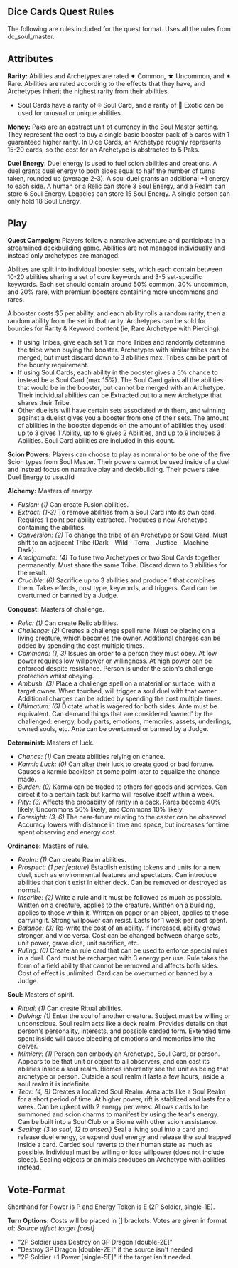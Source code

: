 ## Dice Cards Quest Rules

The following are rules included for the quest format. Uses all the rules from dc_soul_master.

## Attributes

**Rarity:** Abilities and Archetypes are rated ✦ Common, ★ Uncommon, and ✶ Rare. Abilities are rated according to the effects that they have, and Archetypes inherit the highest rarity from their abilities.

- Soul Cards have a rarity of ⍟ Soul Card, and a rarity of 🌙 Exotic can be used for unusual or unique abilities.

**Money:** Paks are an abstract unit of currency in the Soul Master setting. They represent the cost to buy a single basic booster pack of 5 cards with 1 guaranteed higher rarity. In Dice Cards, an Archetype roughly represents 15-20 cards, so the cost for an Archetype is abstracted to 5 Paks.

**Duel Energy**: Duel energy is used to fuel scion abilities and creations. A duel grants duel energy to both sides equal to half the number of turns taken, rounded up (average 2-3). A soul duel grants an additional +1 energy to each side. A human or a Relic can store 3 Soul Energy, and a Realm can store 6 Soul Energy. Legacies can store 15 Soul Energy. A single person can only hold 18 Soul Energy.

## Play

**Quest Campaign:** Players follow a narrative adventure and participate in a streamlined deckbuilding game. Abilities are not managed individually and instead only archetypes are managed.

Abilites are split into individual booster sets, which each contain between 10-20 abilities sharing a set of core keywords and 3-5 set-specific keywords. Each set should contain around 50% common, 30% uncommon, and 20% rare, with premium boosters containing more uncommons and rares.

A booster costs $5 per ability, and each ability rolls a random rarity, then a random ability from the set in that rarity. Archetypes can be sold for bounties for Rarity & Keyword content (ie, Rare Archetype with Piercing).

- If using Tribes, give each set 1 or more Tribes and randomly determine the tribe when buying the booster. Archetypes with similar tribes can be merged, but must discard down to 3 abilities max. Tribes can be part of the bounty requirement.
- If using Soul Cards, each ability in the booster gives a 5% chance to instead be a Soul Card (max 15%). The Soul Card gains all the abilities that would be in the booster, but cannot be merged with an Archetype. Their individual abilities can be Extracted out to a new Archetype that shares their Tribe.
- Other duelists will have certain sets associated with them, and winning against a duelist gives you a booster from one of their sets. The amount of abilities in the booster depends on the amount of abilities they used: up to 3 gives 1 Ability, up to 6 gives 2 Abilities, and up to 9 includes 3 Abilities. Soul Card abilities are included in this count.

**Scion Powers:** Players can choose to play as normal or to be one of the five Scion types from Soul Master. Their powers cannot be used inside of a duel and instead focus on narrative play and deckbuilding. Their powers take Duel Energy to use.dfd

**Alchemy:** Masters of energy.

- _Fusion: (1)_ Can create Fusion abilities.
- _Extract: (1-3)_ To remove abilities from a Soul Card into its own card. Requires 1 point per ability extracted. Produces a new Archetype containing the abilities.
- _Conversion: (2)_ To change the tribe of an Archetype or Soul Card. Must shift to an adjacent Tribe (Dark - Wild - Terra - Justice - Machine - Dark).
- _Amalgamate: (4)_ To fuse two Archetypes or two Soul Cards together permanently. Must share the same Tribe. Discard down to 3 abilities for the result.
- _Crucible: (6)_ Sacrifice up to 3 abilities and produce 1 that combines them. Takes effects, cost type, keywords, and triggers. Card can be overturned or banned by a Judge.

**Conquest:** Masters of challenge.

- _Relic: (1)_ Can create Relic abilities.
- _Challenge: (2)_ Creates a challenge spell rune. Must be placing on a living creature, which becomes the owner. Additional charges can be added by spending the cost multiple times.
- _Command: (1, 3)_ Issues an order to a person they must obey. At low power requires low willpower or willingness. At high power can be enforced despite resistance. Person is under the scion's challenge protection whilst obeying.
- _Ambush: (3)_ Place a challenge spell on a material or surface, with a target owner. When touched, will trigger a soul duel with that owner. Additional charges can be added by spending the cost multiple times.
- _Ultimatum: (6)_ Dictate what is wagered for both sides. Ante must be equivalent. Can demand things that are considered 'owned' by the challenged: energy, body parts, emotions, memories, assets, underlings, owned souls, etc. Ante can be overturned or banned by a Judge.

**Determinist:** Masters of luck.

- _Chance: (1)_ Can create abilities relying on chance.
- _Karmic Luck: (0)_ Can alter their luck to create good or bad fortune. Causes a karmic backlash at some point later to equalize the change made.
- _Burden: (0)_ Karma can be traded to others for goods and services. Can direct it to a certain task but karma will resolve itself within a week.
- _Pity: (3)_ Affects the probabilty of rarity in a pack. Rares become 40% likely, Uncommons 50% likely, and Commons 10% likely.
- _Foresight: (3, 6)_ The near-future relating to the caster can be observed. Accuracy lowers with distance in time and space, but increases for time spent observing and energy cost.

**Ordinance:** Masters of rule.

- _Realm: (1)_ Can create Realm abilities.
- _Prospect: (1 per feature)_ Establish existing tokens and units for a new duel, such as environmental features and spectators. Can introduce abilities that don't exist in either deck. Can be removed or destroyed as normal.
- _Inscribe: (2)_ Write a rule and it must be followed as much as possible. Written on a creature, applies to the creature. Written on a building, applies to those within it. Written on paper or an object, applies to those carrying it. Strong willpower can resist. Lasts for 1 week per cost spent.
- _Balance: (3)_ Re-write the cost of an ability. If increased, ability grows stronger, and vice versa. Cost can be changed between charge sets, unit power, grave dice, unit sacrifice, etc.
- _Ruling: (6)_ Create an rule card that can be used to enforce special rules in a duel. Card must be recharged with 3 energy per use. Rule takes the form of a field ability that cannot be removed and affects both sides. Cost of effect is unlimited. Card can be overturned or banned by a Judge.

**Soul:** Masters of spirit.

- _Ritual: (1)_ Can create Ritual abilities.
- _Delving: (1)_ Enter the soul of another creature. Subject must be willing or unconscious. Soul realm acts like a deck realm. Provides details on that person's personality, interests, and possible carded form. Extended time spent inside will cause bleeding of emotions and memories into the delver.
- _Mimicry: (1)_ Person can embody an Archetype, Soul Card, or person. Appears to be that unit or object to all observers, and can cast its abilities inside a soul realm. Biomes inherently see the unit as being that archetype or person. Outside a soul realm it lasts a few hours, inside a soul realm it is indefinite.
- _Tear: (4, 8)_ Creates a localized Soul Realm. Area acts like a Soul Realm for a short period of time. At higher power, rift is stablized and lasts for a week. Can be upkept with 2 energy per week. Allows cards to be summoned and scion charms to manifest by using the tear's energy. Can be built into a Soul Club or a Biome with other scion assistance.
- _Sealing: (3 to seal, 12 to unseal)_ Seal a living soul into a card and release duel energy, or expend duel energy and release the soul trapped inside a card. Carded soul reverts to their human state as much as possible. Individual must be willing or lose willpower (does not include sleep). Sealing objects or animals produces an Archetype with abilities instead.

## Vote-Format

Shorthand for Power is P and Energy Token is E (2P Soldier, single-1E).

**Turn Options:** Costs will be placed in [] brackets. Votes are given in format of: _Source effect target [cost]_

- "2P Soldier uses Destroy on 3P Dragon [double-2E]"
- "Destroy 3P Dragon [double-2E]" if the source isn't needed
- "2P Soldier +1 Power [single-5E]" if the target isn't needed.
